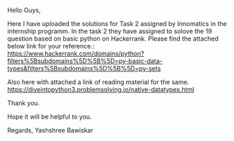 Hello Guys,

Here I have uploaded the solutions for Task 2 assigned by Innomatics in the internship programm.
In the task 2 they have assigned to solove the 19 question based on basic python on Hackerrank.
Please find the attached below link for your reference.:
https://www.hackerrank.com/domains/python?filters%5Bsubdomains%5D%5B%5D=py-basic-data-types&filters%5Bsubdomains%5D%5B%5D=py-sets
 
 Also here with attached a link of reading material for the same.
 https://diveintopython3.problemsolving.io/native-datatypes.html
 
 
 Thank you.
 
 Hope it will be helpful to you.
 
 Regards,
 Yashshree Bawiskar
